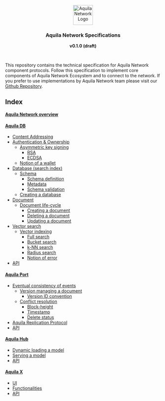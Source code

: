 <div align="center">
  <a href="https://aquila.network">
    <img
      src="https://user-images.githubusercontent.com/19545678/133918727-5a37c6be-676f-427b-8c86-dd50f58d1287.png"
      alt="Aquila Network Logo"
      height="64"
    />
  </a>
  <br />
  <p>
    <h3>
      <b>
        Aquila Network Specifications 
      </b>
    </h3>
  </p>
  <p>
    <b>
      v0.1.0 (draft)
    </b>
  </p>
  <br/>
</div>

This repository contains the technical specification for Aquila Network component protocols. Follow this specification to implement core components of Aquila Network Ecosystem and to connect to the network. If you prefer to use implementations by Aquila Network team please visit our [Github Repository](https://github.com/Aquila-Network).



## Index

#### [Aquila Network overview](https://github.com/Aquila-Network/specs/blob/main/Aquila%20Network.md)
#### [Aquila DB](https://github.com/Aquila-Network/specs/blob/main/adb/Aquila%20DB.md)
- [Content Addressing](https://github.com/Aquila-Network/specs/blob/main/adb/Content%20Addressing.md)
- [Authentication & Ownership](https://github.com/Aquila-Network/specs/blob/main/adb/Authentication%20%26%20Ownership.md)
	- [Asymmetric key signing](https://github.com/Aquila-Network/specs/blob/main/adb/Asymmetric%20key%20signing.md)
		- [RSA](https://github.com/Aquila-Network/specs/blob/main/adb/Asymmetric%20key%20signing.md#ras)
		- [ECDSA](https://github.com/Aquila-Network/specs/blob/main/adb/Asymmetric%20key%20signing.md#ecdsa)
	- [Notion of a wallet](https://github.com/Aquila-Network/specs/blob/main/adb/Notion%20of%20a%20wallet.md)
- [Database (search index)](https://github.com/Aquila-Network/specs/blob/main/adb/Database.md)
	- [Schema](https://github.com/Aquila-Network/specs/blob/main/adb/Schema.md)
		- [Schema definition](https://github.com/Aquila-Network/specs/blob/main/adb/Schema.md#schema-definition)
		- [Metadata](https://github.com/Aquila-Network/specs/blob/main/adb/Metadata.md)
		- [Schema validation](https://github.com/Aquila-Network/specs/blob/main/adb/Schema%20validation.md)
	- [Creating a database](https://github.com/Aquila-Network/specs/blob/main/adb/Creating%20a%20database.md)
- [Document](https://github.com/Aquila-Network/specs/blob/main/adb/Document.md)
	- [Document life-cycle](https://github.com/Aquila-Network/specs/blob/main/adb/Document.md#document-life-cycle)
		- [Creating a document](https://github.com/Aquila-Network/specs/blob/main/adb/Document.md#creating-a-document)
		- [Deleting a document](https://github.com/Aquila-Network/specs/blob/main/adb/Document.md#deleting-a-document)
		- [Updating a document](https://github.com/Aquila-Network/specs/blob/main/adb/Document.md#updating-a-document)
- [Vector search](https://github.com/Aquila-Network/specs/blob/main/adb/Vector%20search.md)
	- [Vector indexing](https://github.com/Aquila-Network/specs/blob/main/adb/Vector%20search.md#vector-indexing)
		- [Full search](https://github.com/Aquila-Network/specs/blob/main/adb/Vector%20search.md#full-search)
		- [Bucket search](https://github.com/Aquila-Network/specs/blob/main/adb/Vector%20search.md#bucket-search)
		- [k-NN search](https://github.com/Aquila-Network/specs/blob/main/adb/Vector%20search.md#k-nn-search)
		- [Radius search](https://github.com/Aquila-Network/specs/blob/main/adb/Vector%20search.md#radius-search)
		- [Notion of error](https://github.com/Aquila-Network/specs/blob/main/adb/Vector%20search.md#notion-of-error)
- [API](https://github.com/Aquila-Network/specs/blob/main/adb/API.md)
#### [Aquila Port](https://github.com/Aquila-Network/specs/blob/main/aport/Aquila%20Port.md)
- [Eventual consistency of events](https://github.com/Aquila-Network/specs/blob/main/aport/Eventual%20consistency%20of%20events.md)
	- [Version managing a document](https://github.com/Aquila-Network/specs/blob/main/aport/Eventual%20consistency%20of%20events.md#version-managing-a-document)
		- [Version ID convention](https://github.com/Aquila-Network/specs/blob/main/aport/Eventual%20consistency%20of%20events.md#version-id-convention)
	- [Conflict resolution](https://github.com/Aquila-Network/specs/blob/main/aport/Eventual%20consistency%20of%20events.md#conflict-resolution)
		- [Block-height](https://github.com/Aquila-Network/specs/blob/main/aport/Eventual%20consistency%20of%20events.md#block-height)
		- [Timestamp](https://github.com/Aquila-Network/specs/blob/main/aport/Eventual%20consistency%20of%20events.md#timestamp)
		- [Delete status](https://github.com/Aquila-Network/specs/blob/main/aport/Eventual%20consistency%20of%20events.md#delete-status)
- [Aquila Replication Protocol](https://github.com/Aquila-Network/specs/blob/main/aport/Aquila%20replication%20protocol.md)
- [API](https://github.com/Aquila-Network/specs/blob/main/aport/API.md)
#### [Aquila Hub](https://github.com/Aquila-Network/specs/blob/main/ax/Aquila%20Hub.md)
- [Dynamic loading a model](https://github.com/Aquila-Network/specs/blob/main/ahub/Dynamic%20loading%20a%20model.md)
- [Serving a model](https://github.com/Aquila-Network/specs/blob/main/ahub/Serving%20a%20model.md)
- [API](https://github.com/Aquila-Network/specs/blob/main/ahub/API.md)
#### [Aquila X](https://github.com/Aquila-Network/specs/blob/main/ax/Aquila%20X.md#aquila-x)
- [UI](https://github.com/Aquila-Network/specs/blob/main/ax/Aquila%20X.md#ui)
- [Functionalities](https://github.com/Aquila-Network/specs/blob/main/ax/Aquila%20X.md#aquila-x-functionalities)
- [API](https://github.com/Aquila-Network/specs/blob/main/ax/Aquila%20X.md#x-api)
